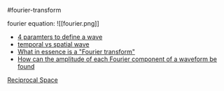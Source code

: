 #fourier-transform

fourier equation:
![[fourier.png]]
- [4 paramters to define a wave](https://youtu.be/OESy_ltOCvI?t=129)
- [temporal vs spatial wave](https://youtu.be/OESy_ltOCvI?t=16)
- [What in essence is a "Fourier transform"](https://youtu.be/OESy_ltOCvI?t=1355)
- [How can the amplitude of each Fourier component of a waveform be found](https://youtu.be/OESy_ltOCvI?t=1716)


[Reciprocal Space](https://www.youtube.com/watch?v=OESy_ltOCvI&t=129s)
